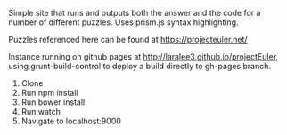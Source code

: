 Simple site that runs and outputs both the answer and the code for a number of different puzzles. Uses prism.js syntax highlighting.

Puzzles referenced here can be found at https://projecteuler.net/

Instance running on github pages at http://laralee3.github.io/projectEuler, using grunt-build-control to deploy a build directly to gh-pages branch.

1. Clone
2. Run npm install
3. Run bower install
4. Run watch
5. Navigate to localhost:9000
